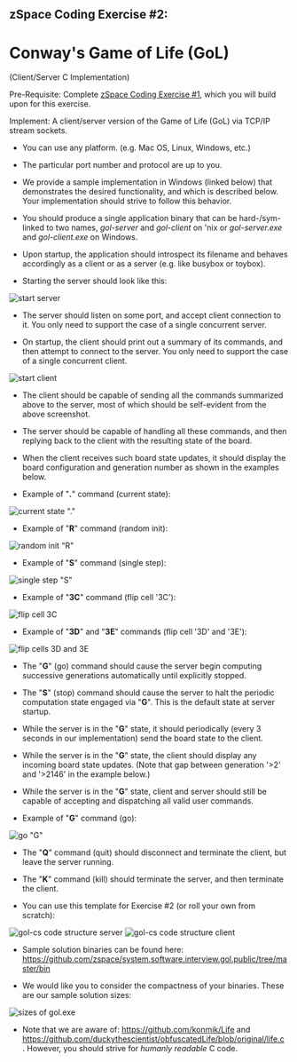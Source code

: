 ## zSpace Coding Exercise #2:

# Conway's Game of Life (GoL) 
(Client/Server C Implementation)

Pre-Requisite: Complete [zSpace Coding Exercise #1](https://github.com/leo-zspace/cgol.public/blob/master/README.md), which you will build upon for this exercise.

Implement: A client/server version of the Game of Life (GoL) via TCP/IP stream sockets.

* You can use any platform. (e.g. Mac OS, Linux, Windows, etc.)

* The particular port number and protocol are up to you.

* We provide a sample implementation in Windows (linked below) that demonstrates the desired functionality, and which is described below.  Your implementation should strive to follow this behavior.

* You should produce a single application binary that can be hard-/sym-linked to two names, *gol-server* and *gol-client* on 'nix or *gol-server.exe* and *gol-client.exe* on Windows.

* Upon startup, the application should introspect its filename and behaves accordingly as a client or as a server (e.g. like busybox or toybox).

* Starting the server should look like this:

![start server](https://raw.githubusercontent.com/zspace/system.software.interview.gol.public/master/gol-cs/1.gol-server.png)

* The server should listen on some port, and accept client connection to it.  You only need to support the case of a single concurrent server.

* On startup, the client should print out a summary of its commands, and then attempt to connect to the server.  You only need to support the case of a single concurrent client.

![start client](https://raw.githubusercontent.com/zspace/system.software.interview.gol.public/master/gol-cs/2.gol-client.png)

* The client should be capable of sending all the commands summarized above to the server, most of which should be self-evident from the above screenshot.  

* The server should be capable of handling all these commands, and then replying back to the client with the resulting state of the board.  

* When the client receives such board state updates, it should display the board configuration and generation number as shown in the examples below. 
   
* Example of "**.**" command (current state):

![current state "."](https://raw.githubusercontent.com/zspace/system.software.interview.gol.public/master/gol-cs/3.gol-client-send-request-dot-command.png)

* Example of "**R**" command (random init):

![random init "R"](https://raw.githubusercontent.com/zspace/system.software.interview.gol.public/master/gol-cs/4.gol-client-send-random-init-R-command.png)

* Example of "**S**" command (single step):

![single step "S"](https://raw.githubusercontent.com/zspace/system.software.interview.gol.public/master/gol-cs/5.gol-client-send-step-S-command.png)

* Example of "**3C**" command (flip cell '3C'):

![flip cell 3C](https://raw.githubusercontent.com/zspace/system.software.interview.gol.public/master/gol-cs/6.gol-client-send-flip-3C-command.png)

* Example of "**3D**" and "**3E**" commands (flip cell '3D' and '3E'):

![flip cells 3D and 3E](https://raw.githubusercontent.com/zspace/system.software.interview.gol.public/master/gol-cs/7.gol-client-send-flip-3D-3E-commands.png)

* The "**G**" (go) command should cause the server begin computing successive generations automatically until explicitly stopped.

* The "**S**" (stop) command should cause the server to halt the periodic computation state engaged via "**G**".  This is the default state at server startup.

* While the server is in the "**G**" state, it should periodically (every 3 seconds in our implementation) send the board state to the client. 

* While the server is in the "**G**" state, the client should display any incoming board state updates. (Note that gap between generation '>2' and '>2146' in the example below.)

* While the server is in the "**G**" state, client and server should still be capable of accepting and dispatching all valid user commands.

* Example of "**G**" command (go):

![go "G"](https://raw.githubusercontent.com/zspace/system.software.interview.gol.public/master/gol-cs/8.gol-client-send-go-G-command.png)

* The "**Q**" command (quit) should disconnect and terminate the client, but leave the server running.

* The "**K**" command (kill) should terminate the server, and then terminate the client.

* You can use this template for Exercise #2 (or roll your own from scratch):

![gol-cs code structure server](https://raw.githubusercontent.com/zspace/system.software.interview.gol.public/master/gol-cs/gol-server.png)
![gol-cs code structure client](https://raw.githubusercontent.com/zspace/system.software.interview.gol.public/master/gol-cs/gol-client.png)

* Sample solution binaries can be found here:
https://github.com/zspace/system.software.interview.gol.public/tree/master/bin

* We would like you to consider the compactness of your binaries. These are our sample solution sizes:

![sizes of gol.exe](https://raw.githubusercontent.com/zspace/system.software.interview.gol.public/master/gol.exe.size.png)

* Note that we are aware of: https://github.com/konmik/Life and https://github.com/duckythescientist/obfuscatedLife/blob/original/life.c . However, you should strive for *humanly* *readable* C code.
